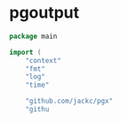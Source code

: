 # pgoutput

```go
package main

import (
	"context"
	"fmt"
	"log"
	"time"

	"github.com/jackc/pgx"
	"githu